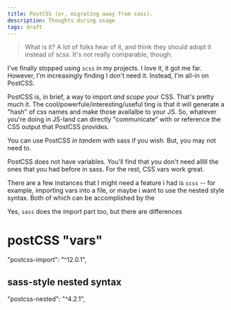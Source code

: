 ```yaml
---
title: PostCSS (or, migrating away from sass).
description: Thoughts during usage
tags: draft
---
```


> What is it? A lot of folks hear of it, and think they should adopt it instead of scss. It's not really comparable, though.

I've finally stopped using `scss` in my projects. I love it, it got me far. However, I'm increasingly finding I don't need it. Instead, I'm all-in on PostCSS.

PostCSS is, in brief, a way to import _and scope_ your CSS. That's pretty much it. The cool/powerfule/interesting/useful ting is that it will generate a "hash" of css names and make those availalbe to your JS.  So, whatever you're doing in JS-land can directly "communicate" with or reference the CSS output that PostCSS provides.

You can use PostCSS _in tandem_ with sass if you wish. But, you may not need to.


PostCSS does not have variables. You'll find that you don't need alllll the ones that you had before in sass. For the rest, CSS vars work great.

There are a few instances that I might need a feature i had is `scss` -- for example, importing vars into a file, or maybe i want to use the nested style syntax. Both of which can be accomplished by the

Yes, `sass` does the import part too, but there are differences


# postCSS "vars"
  "postcss-import": "^12.0.1",


## sass-style nested syntax
"postcss-nested": "^4.2.1",
